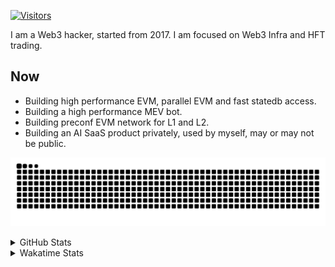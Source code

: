 <!-- markdownlint-disable MD041 MD010 MD033 -->
[![Visitors](https://api.visitorbadge.io/api/daily?path=Akagi201%2FAkagi201&label=Visitors%20Today&countColor=%2337d67a)](https://visitorbadge.io/status?path=Akagi201%2FAkagi201)

I am a Web3 hacker, started from 2017. I am focused on Web3 Infra and HFT trading.

## Now

* Building high performance EVM, parallel EVM and fast statedb access.
* Building a high performance MEV bot.
* Building preconf EVM network for L1 and L2.
* Building an AI SaaS product privately, used by myself, may or may not be public.

[![github contribution grid snake animation](https://raw.githubusercontent.com/Akagi201/Akagi201/output/github-contribution-grid-snake.svg#gh-light-mode-only)](https://github.com/Akagi201)

<details>
<summary>GitHub Stats</summary>
  <a href="https://github.com/Akagi201"><img alt="Profile Detail" src="https://raw.githubusercontent.com/Akagi201/Akagi201/master/profile-summary-card-output/dracula/0-profile-details.svg" /></a>
  <a href="https://github.com/Akagi201"><img alt="Github Stats" src="https://raw.githubusercontent.com/Akagi201/Akagi201/master/profile-summary-card-output/dracula/3-stats.svg" /></a>
  <a href="https://github.com/Akagi201"><img alt="Lang By Commits" src="https://raw.githubusercontent.com/Akagi201/Akagi201/master/profile-summary-card-output/dracula/2-most-commit-language.svg" /></a>
</details>

<details>
<summary>Wakatime Stats</summary>
<br>

<!--START_SECTION:waka-->

```txt
From: 26 October 2024 - To: 02 November 2024

Total Time: 25 hrs 58 mins

Other        12 hrs 38 mins  ████████████▒░░░░░░░░░░░░   48.69 %
Rust         4 hrs 56 mins   ████▓░░░░░░░░░░░░░░░░░░░░   19.02 %
Go           1 hr 50 mins    █▓░░░░░░░░░░░░░░░░░░░░░░░   07.11 %
TOML         1 hr 45 mins    █▓░░░░░░░░░░░░░░░░░░░░░░░   06.80 %
Markdown     1 hr 37 mins    █▓░░░░░░░░░░░░░░░░░░░░░░░   06.27 %
sh           1 hr 11 mins    █░░░░░░░░░░░░░░░░░░░░░░░░   04.56 %
YAML         49 mins         ▓░░░░░░░░░░░░░░░░░░░░░░░░   03.18 %
INI          25 mins         ▒░░░░░░░░░░░░░░░░░░░░░░░░   01.62 %
Solidity     18 mins         ▒░░░░░░░░░░░░░░░░░░░░░░░░   01.17 %
Shell        13 mins         ▒░░░░░░░░░░░░░░░░░░░░░░░░   00.88 %
```

<!--END_SECTION:waka-->

</details>

